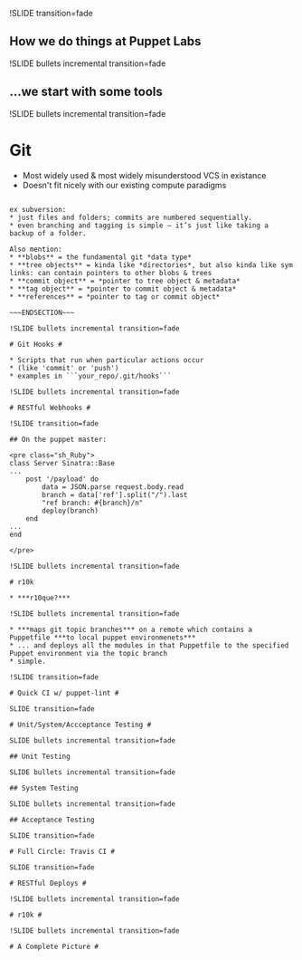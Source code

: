 !SLIDE transition=fade

## How we do things at Puppet Labs

!SLIDE bullets incremental transition=fade

## ...we start with some tools 

!SLIDE bullets incremental transition=fade

# Git #

* Most widely used & most widely misunderstood VCS in existance
* Doesn't fit nicely with our existing compute paradigms

~~~SECTION:notes~~~

ex subversion: 
* just files and folders; commits are numbered sequentially. 
* even branching and tagging is simple — it’s just like taking a backup of a folder.

Also mention:
* **blobs** = the fundamental git *data type*
* **tree objects** = kinda like *directories*, but also kinda like sym links: can contain pointers to other blobs & trees
* **commit object** = *pointer to tree object & metadata*
* **tag object** = *pointer to commit object & metadata*
* **references** = *pointer to tag or commit object*

~~~ENDSECTION~~~

!SLIDE bullets incremental transition=fade

# Git Hooks #

* Scripts that run when particular actions occur
* (like 'commit' or 'push') 
* examples in ```your_repo/.git/hooks```

!SLIDE bullets incremental transition=fade

# RESTful Webhooks #

!SLIDE transition=fade

## On the puppet master: 

<pre class="sh_Ruby">
class Server Sinatra::Base
...
	post '/payload' do
		data = JSON.parse request.body.read
		branch = data['ref'].split("/").last
		"ref branch: #{branch}/n"
		deploy(branch)
	end
...
end

</pre>

!SLIDE bullets incremental transition=fade

# r10k  

* ***r10que?*** 

!SLIDE bullets incremental transition=fade

* ***maps git topic branches*** on a remote which contains a Puppetfile ***to local puppet environmenets*** 
* ... and deploys all the modules in that Puppetfile to the specified Puppet environment via the topic branch
* simple. 

!SLIDE transition=fade

# Quick CI w/ puppet-lint #

SLIDE transition=fade

# Unit/System/Accceptance Testing #

SLIDE bullets incremental transition=fade

## Unit Testing 

SLIDE bullets incremental transition=fade

## System Testing

SLIDE bullets incremental transition=fade

## Acceptance Testing

SLIDE transition=fade

# Full Circle: Travis CI #

SLIDE transition=fade

# RESTful Deploys #

!SLIDE bullets incremental transition=fade

# r10k #

!SLIDE bullets incremental transition=fade

# A Complete Picture #
